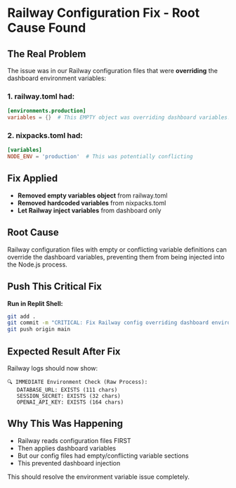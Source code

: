 # Railway Configuration Fix - Root Cause Found

## The Real Problem
The issue was in our Railway configuration files that were **overriding** the dashboard environment variables:

### 1. railway.toml had:
```toml
[environments.production]
variables = {}  # This EMPTY object was overriding dashboard variables!
```

### 2. nixpacks.toml had:
```toml
[variables]
NODE_ENV = 'production'  # This was potentially conflicting
```

## Fix Applied
- **Removed empty variables object** from railway.toml
- **Removed hardcoded variables** from nixpacks.toml
- **Let Railway inject variables** from dashboard only

## Root Cause
Railway configuration files with empty or conflicting variable definitions can override the dashboard variables, preventing them from being injected into the Node.js process.

## Push This Critical Fix

**Run in Replit Shell:**
```bash
git add .
git commit -m "CRITICAL: Fix Railway config overriding dashboard environment variables"
git push origin main
```

## Expected Result After Fix
Railway logs should now show:
```
🔍 IMMEDIATE Environment Check (Raw Process):
   DATABASE_URL: EXISTS (111 chars)
   SESSION_SECRET: EXISTS (32 chars)
   OPENAI_API_KEY: EXISTS (164 chars)
```

## Why This Was Happening
- Railway reads configuration files FIRST
- Then applies dashboard variables
- But our config files had empty/conflicting variable sections
- This prevented dashboard injection

This should resolve the environment variable issue completely.